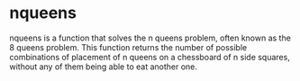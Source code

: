 # nqueens

nqueens is a function that solves the n queens problem, often known as the 8 queens problem. This function returns the number of possible combinations of placement of n queens on a chessboard of n side squares, without any of them being able to eat another one.

